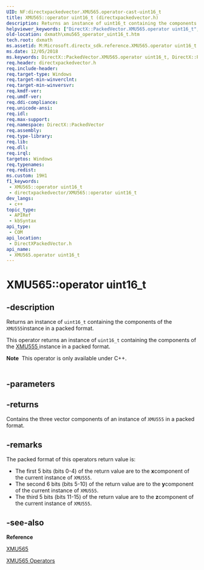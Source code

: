 ```yaml
---
UID: NF:directxpackedvector.XMU565.operator-cast-uint16_t
title: XMU565::operator uint16_t (directxpackedvector.h)
description: Returns an instance of uint16_t containing the components of the XMU555instance in a packed format.
helpviewer_keywords: ["DirectX::PackedVector.XMU565.operator uint16_t","DirectX::PackedVector::XMU565::operator uint16_t","XMU565 structure [DirectX Math Support APIs]","operator uint16_t method","XMU565.operator uint16_t","XMU565::operator uint16_t","dxmath.xmu565_operator_uint16_t","operator uint16_t","operator uint16_t method [DirectX Math Support APIs]","operator uint16_t method [DirectX Math Support APIs]","XMU565 structure"]
old-location: dxmath\xmu565_operator_uint16_t.htm
tech.root: dxmath
ms.assetid: M:Microsoft.directx_sdk.reference.XMU565.operator uint16_t
ms.date: 12/05/2018
ms.keywords: DirectX::PackedVector.XMU565.operator uint16_t, DirectX::PackedVector::XMU565::operator uint16_t, XMU565 structure [DirectX Math Support APIs],operator uint16_t method, XMU565.operator uint16_t, XMU565::operator uint16_t, dxmath.xmu565_operator_uint16_t, operator uint16_t, operator uint16_t method [DirectX Math Support APIs], operator uint16_t method [DirectX Math Support APIs],XMU565 structure
req.header: directxpackedvector.h
req.include-header: 
req.target-type: Windows
req.target-min-winverclnt: 
req.target-min-winversvr: 
req.kmdf-ver: 
req.umdf-ver: 
req.ddi-compliance: 
req.unicode-ansi: 
req.idl: 
req.max-support: 
req.namespace: DirectX::PackedVector
req.assembly: 
req.type-library: 
req.lib: 
req.dll: 
req.irql: 
targetos: Windows
req.typenames: 
req.redist: 
ms.custom: 19H1
f1_keywords:
 - XMU565::operator uint16_t
 - directxpackedvector/XMU565::operator uint16_t
dev_langs:
 - c++
topic_type:
 - APIRef
 - kbSyntax
api_type:
 - COM
api_location:
 - DirectXPackedVector.h
api_name:
 - XMU565.operator uint16_t
---
```


# XMU565::operator uint16_t


## -description

Returns an instance of <code>uint16_t</code> containing the components of the <code>XMU555</code>instance in a packed format.
    

This operator returns an instance of <code>uint16_t</code> containing the components of the <a href="/windows/desktop/api/directxpackedvector/ns-directxpackedvector-xmu555">XMU555 </a> instance in a packed format.
<div class="alert"><b>Note</b>  This operator is only available under C++.
    </div><div> </div>

## -parameters

## -returns

Contains the three vector components of an instance of <code>XMU555</code> in a packed
		format.

## -remarks

The packed format of this operators return value is:
	

<ul>
<li>
The first 5 bits (bits 0-4) of the return value are to the <b>x</b>component of the current instance of <code>XMU555</code>.
		

</li>
<li>
The second 6 bits (bits 5-10) of the return value are to the <b>y</b>component of the current instance of <code>XMU555</code>.
		

</li>
<li>
The third 5 bits (bits 11-15) of the return value are to the <b>z</b>component of the current instance of <code>XMU555</code>.
		

</li>
</ul>

## -see-also

<b>Reference</b>



<a href="/windows/desktop/api/directxpackedvector/ns-directxpackedvector-xmu565">XMU565</a>



<a href="/windows/desktop/dxmath/ovw-xmu565-operators">XMU565 Operators</a>